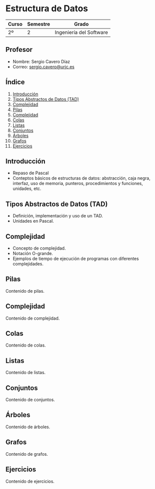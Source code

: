 # Estructura de Datos

| Curso | Semestre | Grado |
|-------|----------|-------|
| 2º  |   2      | Ingeniería del Software |


## Profesor
- Nombre: Sergio Cavero Díaz
- Correo: sergio.cavero@urjc.es


## Índice

1. [Introducción](#introducción)
2. [Tipos Abstractos de Datos (TAD)](#tad)
3. [Complejidad](#complejidad)
3. [Pilas](#pilas)
4. [Complejidad](#complejidad)
5. [Colas](#colas)
6. [Listas](#listas)
7. [Conjuntos](#conjuntos)
8. [Árboles](#árboles)
9. [Grafos](#grafos)
10. [Ejercicios](#ejercicios)

## Introducción
- Repaso de Pascal
- Conteptos básicos de estructuras de datos: abstracción, caja negra, interfaz, uso de memoria, punteros, procedimientos y funciones, unidades, etc. 

## Tipos Abstractos de Datos (TAD)
- Definición, implementación y uso de un TAD.
- Unidades en Pascal.

## Complejidad
- Concepto de complejidad.
- Notación O-grande.
- Ejemplos de tiempo de ejecución de programas con diferentes complejidades.

## Pilas
Contenido de pilas.

## Complejidad
Contenido de complejidad.

## Colas
Contenido de colas.

## Listas
Contenido de listas.

## Conjuntos
Contenido de conjuntos.

## Árboles
Contenido de árboles.

## Grafos
Contenido de grafos.

## Ejercicios
Contenido de ejercicios.

